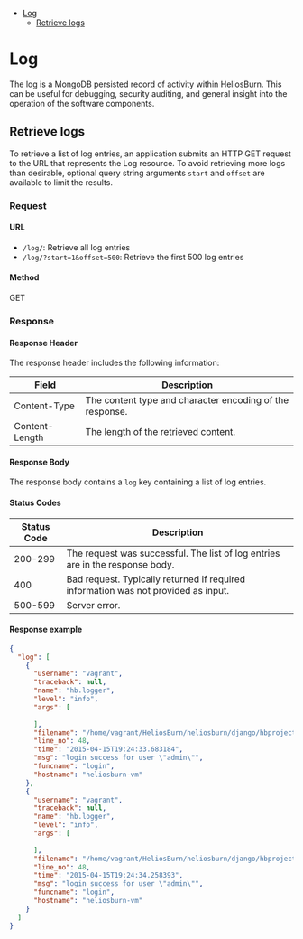 - [Log](#log)
  - [Retrieve logs](#retrieve-logs)

# Log

The log is a MongoDB persisted record of activity within HeliosBurn. This can be useful for debugging, security auditing, and general insight into the operation of the software components.

## Retrieve logs

To retrieve a list of log entries, an application submits an HTTP GET request to the URL that represents the Log resource. To avoid retrieving more logs than desirable, optional query string arguments `start` and `offset` are available to limit the results.

### Request

#### URL
- `/log/`: Retrieve all log entries
- `/log/?start=1&offset=500`: Retrieve the first 500 log entries

#### Method
GET

### Response

#### Response Header
The response header includes the following information:

| Field | Description |
|---|---|
| Content-Type | The content type and character encoding of the response. |
| Content-Length | The length of the retrieved content. |

#### Response Body

The response body contains a `log` key containing a list of log entries.

#### Status Codes

| Status Code | Description |
|---|---|
| 200-299 | The request was successful. The list of log entries are in the response body. |
| 400 | Bad request. Typically returned if required information was not provided as input. |
| 500-599 | Server error. |

#### Response example

```json
{
  "log": [
    {
      "username": "vagrant",
      "traceback": null,
      "name": "hb.logger",
      "level": "info",
      "args": [
        
      ],
      "filename": "/home/vagrant/HeliosBurn/heliosburn/django/hbproject/api/views/auth.py",
      "line_no": 48,
      "time": "2015-04-15T19:24:33.683184",
      "msg": "login success for user \"admin\"",
      "funcname": "login",
      "hostname": "heliosburn-vm"
    },
    {
      "username": "vagrant",
      "traceback": null,
      "name": "hb.logger",
      "level": "info",
      "args": [
        
      ],
      "filename": "/home/vagrant/HeliosBurn/heliosburn/django/hbproject/api/views/auth.py",
      "line_no": 48,
      "time": "2015-04-15T19:24:34.258393",
      "msg": "login success for user \"admin\"",
      "funcname": "login",
      "hostname": "heliosburn-vm"
    }
  ]
}
```